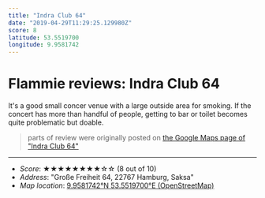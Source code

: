 ```yaml
---
title: "Indra Club 64"
date: "2019-04-29T11:29:25.129980Z"
score: 8
latitude: 53.5519700
longitude: 9.9581742
---
```

# Flammie reviews: Indra Club 64

It's a good small concer venue with a large outside area for smoking. If
the concert has more than handful of people, getting to bar or toilet
becomes quite problematic but doable.

> parts of review were originally posted on [the Google Maps page of
  "Indra Club 64"](https://www.google.com/maps/place//data=!4m2!3m1!1s0x0:0xa546cbf81600efcd)
* * *
- *Score*: ★★★★★★★★☆☆ (8 out of 10)
- *Address*: "Große Freiheit 64, 22767 Hamburg, Saksa"
- *Map location*: [9.9581742°N 53.5519700°E (OpenStreetMap)](https://www.openstreetmap.org/?mlat=53.5519700&mlon=9.9581742&zoom=12)
